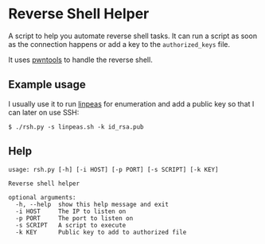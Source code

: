 # Reverse Shell Helper

A script to help you automate reverse shell tasks. It can run a script as soon
as the connection happens or add a key to the `authorized_keys` file.

It uses [pwntools](https://github.com/Gallopsled/pwntools) to handle the reverse
shell.

## Example usage
I usually use it to run
[linpeas](https://github.com/carlospolop/privilege-escalation-awesome-scripts-suite)
for enumeration and add a public key so that I can later on use SSH:
```
$ ./rsh.py -s linpeas.sh -k id_rsa.pub
```

## Help
```
usage: rsh.py [-h] [-i HOST] [-p PORT] [-s SCRIPT] [-k KEY]

Reverse shell helper

optional arguments:
  -h, --help  show this help message and exit
  -i HOST     The IP to listen on
  -p PORT     The port to listen on
  -s SCRIPT   A script to execute
  -k KEY      Public key to add to authorized file
```
